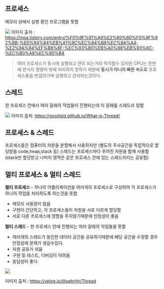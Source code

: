 ## 프로세스

메모리 상에서 실행 중인 프로그램을 뜻함

![](https://gmlwjd9405.github.io/images/os-process-and-thread/process.png)
이미지 출처 : https://inpa.tistory.com/entry/%F0%9F%91%A9%E2%80%8D%F0%9F%92%BB-%ED%94%84%EB%A1%9C%EC%84%B8%EC%8A%A4-%E2%9A%94%EF%B8%8F-%EC%93%B0%EB%A0%88%EB%93%9C-%EC%B0%A8%EC%9D%B4

> 여러 프로세스가 동시에 실행되고 관리 되는거라 착각할수 있지만 CPU는 한번에 한가지 명령어 밖에 처리하지 못하기 때문에 **동시가 아니라 빠른 속도로** 프로세스들을 번걸아가며 실행하고 관리하는것이다.

## 스레드

한 프로세스 안에서 여러 갈래의 작업들이 진행되는데 이 갈래를 스레드라 칭함

![](https://goodgid.github.io/assets/img/os/what_is_thread_1.png)
이미지 출처: https://goodgid.github.io/What-is-Thread/

## 프로세스 & 스레드

프로세스들은 컴퓨터의 자원을 분할해서 사용하지만 (별도의 주사공간을 독립적으로 할당받음 code,heap,stack 등)
스레드는 프로세스마다 주어진 자원을 함께 사용함 (stack만 할당받고 나머지 영역은 같은 프로세스 안에 있는 스레드끼리는 공유함)

## 멀티 프로세스 & 멀티 스레드

**멀티 프로세스** - 하나의 어플리케이션을 여러개의 프로세스로 구성하여 각 프로세스가 하나의 작업을 처리하도록 하는것을 뜻함

- 메모리 사용량이 많음
- 구현이 간단하고, 각 프로세스들이 자원을 서로 다르게 할당함
- 서로 다른 프로세스에 영향을 주지않기때문에 안정성이 좋음

**멀티 스레드** - 한 프로세스 안에 진행되는 여러 갈래의 작업들을 뜻함

- 여러개의 스레드가 동인한 데이터 공간을 공유하기때문에
  해당 공간을 수정할 경우 안정성에 문제가 생길수있다.
- 자원 공유가 쉬움
- 구현 및 테스트, 디버깅이 어려움
- 응답성이 좋다.

![](https://images.velog.io/images/sehrltjr/post/eb4dec8d-0bcd-49ef-9dbf-f18a1bfb3096/image.png)

이미지 출처 : https://velog.io/@sehrltjr/Thread
